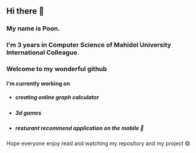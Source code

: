 ## Hi there 👋
### My name is Poon. 
### I'm 3 years in Computer Science of Mahidol University International Colleague. 
### Welcome to my wonderful github

#### I'm currently working on 
* ##### creating online graph calculator
* ##### 3d games
* ##### resturant recommend application on the mobile 🤔

Hope everyone enjoy read and watching my repository and my project 😄


<!--
**PoonwannadoCoding/PoonwannadoCoding** is a ✨ _special_ ✨ repository because its `README.md` (this file) appears on your GitHub profile.

Here are some ideas to get you started:

- 🔭 I’m currently working on ...
- 🌱 I’m currently learning ...
- 👯 I’m looking to collaborate on ...
- 🤔 I’m looking for help with ...
- 💬 Ask me about ...
- 📫 How to reach me: ...
- 😄 Pronouns: ...
- ⚡ Fun fact: ...
-->
